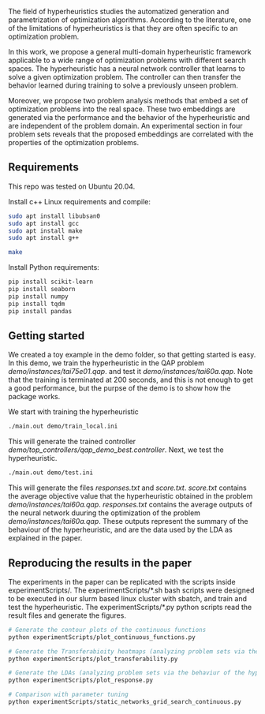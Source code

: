 The field of hyperheuristics studies the automatized generation and parametrization of optimization algorithms.
According to the literature, one of the limitations of hyperheuristics is that they are often specific to an optimization problem.

In this work, we propose a general multi-domain hyperheuristic framework applicable to a wide range of optimization problems with different search spaces.
The hyperheuristic has a neural network controller that learns to solve a given optimization problem.
The controller can then transfer the behavior learned during training to solve a previously unseen problem. 

Moreover, we propose two problem analysis methods that embed a set of optimization problems into the real space. 
These two embeddings are generated via the performance and the behavior of the hyperheuristic and are independent of the problem domain.
An experimental section in four problem sets reveals that the proposed embeddings are correlated with the properties of the optimization problems.	

## Requirements

This repo was tested on Ubuntu 20.04. 

Install c++ Linux requirements and compile:

```bash
sudo apt install libubsan0
sudo apt install gcc
sudo apt install make
sudo apt install g++

make
```

Install Python requirements:
```bash
pip install scikit-learn
pip install seaborn
pip install numpy
pip install tqdm
pip install pandas

```

## Getting started

We created a toy example in the demo folder, so that getting started is easy. In this demo, we train the hyperheuristic in the  QAP problem *demo/instances/tai75e01.qap*. and test it *demo/instances/tai60a.qap*. Note that the training is terminated at 200 seconds, and this is not enough to get a good performance, but the purpse of the demo is to show how the package works.  

We start with training the hyperheuristic

```bash
./main.out demo/train_local.ini
```

This will generate the trained controller *demo/top_controllers/qap_demo_best.controller*. Next, we test the hyperheuristic.

```bash
./main.out demo/test.ini
```

This will generate the files *responses.txt* and *score.txt*. *score.txt* contains the average objective value that the hyperheuristic obtained in the problem *demo/instances/tai60a.qap*. *responses.txt* contains the average outputs of the neural network duuring the optimization of the problem *demo/instances/tai60a.qap*. These outputs represent the summary of the behaviour of the hyperheuristic, and are the data used by the LDA as explained in the paper.




## Reproducing the results in the paper

The experiments in the paper can be replicated with the scripts inside experimentScripts/. The experimentScripts/\*.sh bash scripts were designed to be executed in our slurm based linux cluster with sbatch, and train and test the hyperheuristic. The experimentScripts/\*.py python scripts read the result files and generate the figures. 


```bash
# Generate the contour plots of the continuous functions
python experimentScripts/plot_continuous_functions.py

# Generate the Transferabioity heatmaps (analyzing problem sets via the performance of the hyperheuristic)
python experimentScripts/plot_transferability.py

# Generate the LDAs (analyzing problem sets via the behaviur of the hyperheuristic)
python experimentScripts/plot_response.py

# Comparison with parameter tuning
python experimentScripts/static_networks_grid_search_continuous.py

```




